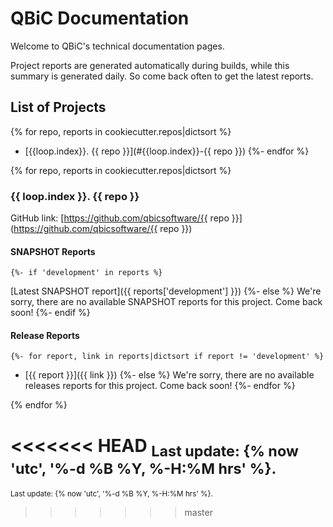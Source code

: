# QBiC Documentation
Welcome to QBiC's technical documentation pages. 

Project reports are generated automatically during builds, while this summary is generated daily. So come back often to get the latest reports. 

## List of Projects
{% for repo, reports in cookiecutter.repos|dictsort %}
  - [{{loop.index}}. {{ repo }}](#{{loop.index}}-{{ repo }})
{%- endfor %}

{% for repo, reports in cookiecutter.repos|dictsort %}
### {{ loop.index }}. {{ repo }}
GitHub link: [https://github.com/qbicsoftware/{{ repo }}](https://github.com/qbicsoftware/{{ repo }})


#### SNAPSHOT Reports
    {%- if 'development' in reports %}
[Latest SNAPSHOT report]({{ reports['development'] }})
    {%- else %}
We're sorry, there are no available SNAPSHOT reports for this project. Come back soon!
    {%- endif %}


#### Release Reports
    {%- for report, link in reports|dictsort if report != 'development' %}
  - [{{ report }}]({{ link }})
    {%- else %}
We're sorry, there are no available releases reports for this project. Come back soon!
    {%- endfor %}

{% endfor %}



<<<<<<< HEAD
<sub>Last update: {% now 'utc', '%-d %B %Y, %-H:%M hrs' %}.</sub>
=======
<sub>Last update: {% now 'utc', '%-d %B %Y, %-H:%M hrs' %}.</sub>
>>>>>>> master
